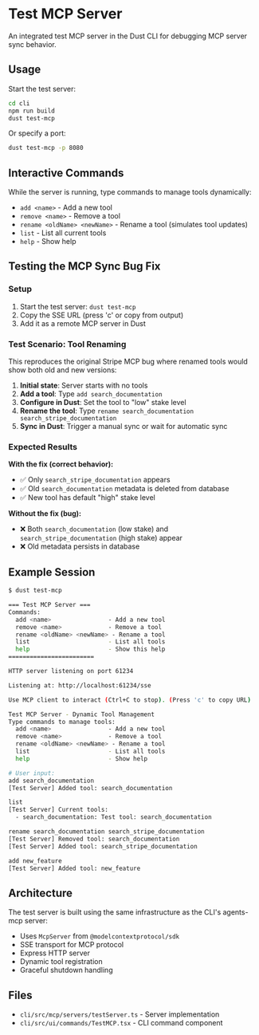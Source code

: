 # Test MCP Server

An integrated test MCP server in the Dust CLI for debugging MCP server sync behavior.

## Usage

Start the test server:

```bash
cd cli
npm run build
dust test-mcp
```

Or specify a port:

```bash
dust test-mcp -p 8080
```

## Interactive Commands

While the server is running, type commands to manage tools dynamically:

- `add <name>` - Add a new tool
- `remove <name>` - Remove a tool
- `rename <oldName> <newName>` - Rename a tool (simulates tool updates)
- `list` - List all current tools
- `help` - Show help

## Testing the MCP Sync Bug Fix

### Setup

1. Start the test server: `dust test-mcp`
2. Copy the SSE URL (press 'c' or copy from output)
3. Add it as a remote MCP server in Dust

### Test Scenario: Tool Renaming

This reproduces the original Stripe MCP bug where renamed tools would show both old and new versions:

1. **Initial state**: Server starts with no tools
2. **Add a tool**: Type `add search_documentation`
3. **Configure in Dust**: Set the tool to "low" stake level
4. **Rename the tool**: Type `rename search_documentation search_stripe_documentation`
5. **Sync in Dust**: Trigger a manual sync or wait for automatic sync

### Expected Results

**With the fix (correct behavior):**
- ✅ Only `search_stripe_documentation` appears
- ✅ Old `search_documentation` metadata is deleted from database
- ✅ New tool has default "high" stake level

**Without the fix (bug):**
- ❌ Both `search_documentation` (low stake) and `search_stripe_documentation` (high stake) appear
- ❌ Old metadata persists in database

## Example Session

```bash
$ dust test-mcp

=== Test MCP Server ===
Commands:
  add <name>                - Add a new tool
  remove <name>             - Remove a tool
  rename <oldName> <newName> - Rename a tool
  list                      - List all tools
  help                      - Show this help
========================

HTTP server listening on port 61234

Listening at: http://localhost:61234/sse

Use MCP client to interact (Ctrl+C to stop). (Press 'c' to copy URL)

Test MCP Server - Dynamic Tool Management
Type commands to manage tools:
  add <name>                - Add a new tool
  remove <name>             - Remove a tool
  rename <oldName> <newName> - Rename a tool
  list                      - List all tools
  help                      - Show help

# User input:
add search_documentation
[Test Server] Added tool: search_documentation

list
[Test Server] Current tools:
  - search_documentation: Test tool: search_documentation

rename search_documentation search_stripe_documentation
[Test Server] Removed tool: search_documentation
[Test Server] Added tool: search_stripe_documentation

add new_feature
[Test Server] Added tool: new_feature
```

## Architecture

The test server is built using the same infrastructure as the CLI's agents-mcp server:
- Uses `McpServer` from `@modelcontextprotocol/sdk`
- SSE transport for MCP protocol
- Express HTTP server
- Dynamic tool registration
- Graceful shutdown handling

## Files

- `cli/src/mcp/servers/testServer.ts` - Server implementation
- `cli/src/ui/commands/TestMCP.tsx` - CLI command component

